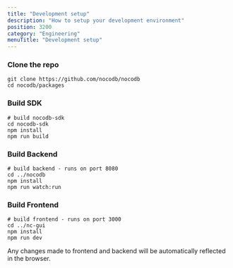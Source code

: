 ```yaml
---
title: "Development setup"
description: "How to setup your development environment"
position: 3200
category: "Engineering"
menuTitle: "Development setup"
---
```


### Clone the repo
```
git clone https://github.com/nocodb/nocodb
cd nocodb/packages
```

### Build SDK
```
# build nocodb-sdk
cd nocodb-sdk
npm install
npm run build
```

### Build Backend
```
# build backend - runs on port 8080
cd ../nocodb
npm install
npm run watch:run
```

### Build Frontend
```
# build frontend - runs on port 3000
cd ../nc-gui
npm install
npm run dev 
```

Any changes made to frontend and backend will be automatically reflected in the browser.